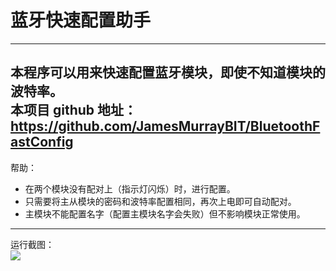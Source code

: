 # 蓝牙快速配置助手  
---------  
本程序可以用来快速配置蓝牙模块，即使不知道模块的波特率。  <br />
本项目 github 地址： <https://github.com/JamesMurrayBIT/BluetoothFastConfig>  
---------  
帮助：  
* 在两个模块没有配对上（指示灯闪烁）时，进行配置。  
* 只需要将主从模块的密码和波特率配置相同，再次上电即可自动配对。  
* 主模块不能配置名字（配置主模块名字会失败）但不影响模块正常使用。  
---------  
运行截图：  
![](https://github.com/JamesMurrayBIT/BluetoothFastConfig/blob/master/shot.png?raw=true)

